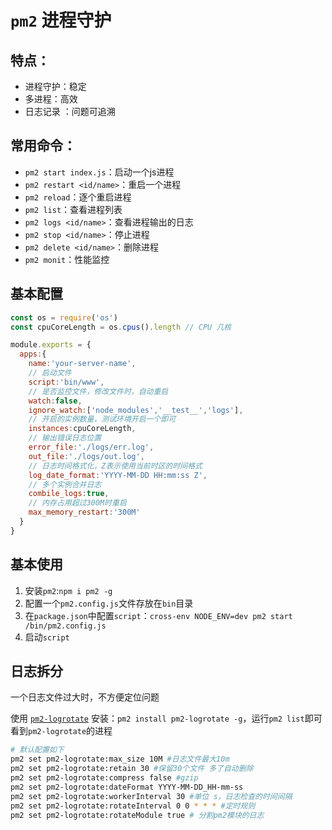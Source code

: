 # `pm2` 进程守护

## 特点：
- 进程守护：稳定
- 多进程：高效
- 日志记录 ：问题可追溯

## 常用命令：
- `pm2 start index.js`：启动一个js进程
- `pm2 restart <id/name>`：重启一个进程
- `pm2 reload`：逐个重启进程
- `pm2 list`：查看进程列表
- `pm2 logs <id/name>`：查看进程输出的日志
- `pm2 stop <id/name>`：停止进程
- `pm2 delete <id/name>`：删除进程
- `pm2 monit`：性能监控

## 基本配置
```javascript
const os = require('os')
const cpuCoreLength = os.cpus().length // CPU 几核

module.exports = {
  apps:{
    name:'your-server-name',
    // 启动文件
    script:'bin/www',
    // 是否监控文件，修改文件时，自动重启
    watch:false,
    ignore_watch:['node_modules','__test__','logs'],
    // 开启的实例数量，测试环境开启一个即可
    instances:cpuCoreLength,
    // 输出错误日志位置
    error_file:'./logs/err.log',
    out_file:'./logs/out.log',
    // 日志时间格式化，Z表示使用当前时区的时间格式
    log_date_format:'YYYY-MM-DD HH:mm:ss Z',
    // 多个实例合并日志
    combile_logs:true,
    // 内存占用超过300M时重启
    max_memory_restart:'300M'
  }
}
```

## 基本使用
1. 安装`pm2`:`npm i pm2 -g`
2. 配置一个`pm2.config.js`文件存放在`bin`目录
3. 在`package.json`中配置`script`：`cross-env NODE_ENV=dev pm2 start /bin/pm2.config.js`
4. 启动`script`

## 日志拆分
一个日志文件过大时，不方便定位问题

使用 [`pm2-logrotate`](https://www.npmjs.com/package/pm2-logrotate)
安装：`pm2 install pm2-logrotate -g`，运行`pm2 list`即可看到`pm2-logrotate`的进程

```bash
# 默认配置如下
pm2 set pm2-logrotate:max_size 10M #日志文件最大10m
pm2 set pm2-logrotate:retain 30 #保留30个文件 多了自动删除
pm2 set pm2-logrotate:compress false #gzip
pm2 set pm2-logrotate:dateFormat YYYY-MM-DD_HH-mm-ss
pm2 set pm2-logrotate:workerInterval 30 #单位 s，日志检查的时间间隔
pm2 set pm2-logrotate:rotateInterval 0 0 * * * #定时规则
pm2 set pm2-logrotate:rotateModule true # 分割pm2模块的日志
```